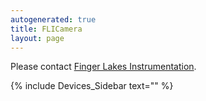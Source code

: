 ```yaml
---
autogenerated: true
title: FLICamera
layout: page
---
```


Please contact [Finger Lakes
Instrumentation](http://www.flicamera.com/).

{% include Devices_Sidebar text="" %}
